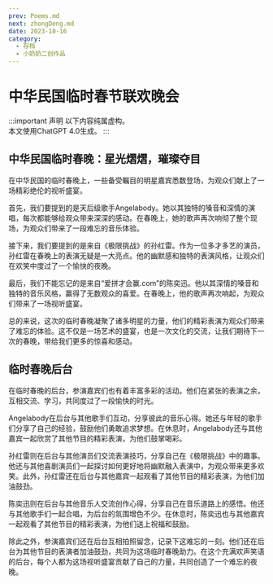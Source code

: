```yaml
---
prev: Poems.md
next: zhongDeng.md
date: 2023-10-16
category:
  - 存档
  - 小奶奶二创作品
---
```

# 中华民国临时春节联欢晚会

:::important 声明
以下内容纯属虚构。  
本文使用ChatGPT 4.0生成。
:::

## 中华民国临时春晚：星光熠熠，璀璨夺目

在中华民国的临时春晚上，一些备受瞩目的明星嘉宾悉数登场，为观众们献上了一场精彩绝伦的视听盛宴。

首先，我们要提到的是天后级歌手Angelabody。她以其独特的嗓音和深情的演唱，每次都能够给观众带来深深的感动。在春晚上，她的歌声再次响彻了整个现场，为观众们带来了一段难忘的音乐体验。

接下来，我们要提到的是来自《极限挑战》的孙红雷。作为一位多才多艺的演员，孙红雷在春晚上的表演无疑是一大亮点。他的幽默感和独特的表演风格，让观众们在欢笑中度过了一个愉快的夜晚。

最后，我们不能忘记的是来自“爱拼才会赢.com”的陈奕迅。他以其深情的嗓音和独特的音乐风格，赢得了无数观众的喜爱。在春晚上，他的歌声再次响起，为观众们带来了一场视听盛宴。

总的来说，这次的临时春晚凝聚了诸多明星的力量，他们的精彩表演为观众们带来了难忘的体验。这不仅是一场艺术的盛宴，也是一次文化的交流，让我们期待下一次的春晚，带给我们更多的惊喜和感动。

## 临时春晚后台

在临时春晚的后台，参演嘉宾们也有着丰富多彩的活动。他们在紧张的表演之余，互相交流、学习，共同度过了一段愉快的时光。

Angelabody在后台与其他歌手们互动，分享彼此的音乐心得。她还与年轻的歌手们分享了自己的经验，鼓励他们勇敢追求梦想。在休息时，Angelabody还与其他嘉宾一起欣赏了其他节目的精彩表演，为他们鼓掌喝彩。

孙红雷则在后台与其他演员们交流表演技巧，分享自己在《极限挑战》中的趣事。他还与其他喜剧演员们一起探讨如何更好地将幽默融入表演中，为观众带来更多欢笑。此外，孙红雷还在后台与其他嘉宾一起观看了其他节目的精彩表演，为他们加油鼓劲。

陈奕迅则在后台与其他音乐人交流创作心得，分享自己在音乐道路上的感悟。他还与其他歌手们一起合唱，为后台的氛围增色不少。在休息时，陈奕迅也与其他嘉宾一起观看了其他节目的精彩表演，为他们送上祝福和鼓励。

除此之外，参演嘉宾们还在后台互相拍照留念，记录下这难忘的一刻。他们还在后台为其他节目的表演者加油鼓劲，共同为这场临时春晚助力。在这个充满欢声笑语的后台，每个人都为这场视听盛宴贡献了自己的力量，共同创造了一个难忘的夜晚。
